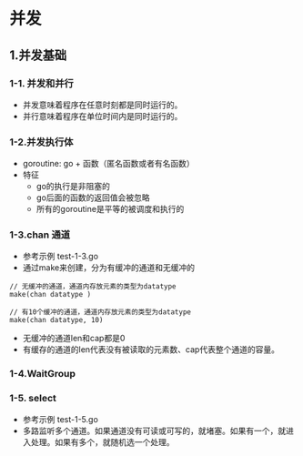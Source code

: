 # 并发
## 1.并发基础
### 1-1. 并发和并行
- 并发意味着程序在任意时刻都是同时运行的。
- 并行意味着程序在单位时间内是同时运行的。
### 1-2.并发执行体
- goroutine: go + 函数（匿名函数或者有名函数）
- 特征
    - go的执行是非阻塞的
    - go后面的函数的返回值会被忽略
    - 所有的goroutine是平等的被调度和执行的
### 1-3.chan 通道
- 参考示例 test-1-3.go
- 通过make来创建，分为有缓冲的通道和无缓冲的
```
// 无缓冲的通道，通道内存放元素的类型为datatype
make(chan datatype )

// 有10个缓冲的通道，通道内存放元素的类型为datatype
make(chan datatype, 10)
```
- 无缓冲的通道len和cap都是0
- 有缓存的通道的len代表没有被读取的元素数、cap代表整个通道的容量。
### 1-4.WaitGroup
### 1-5. select
- 参考示例 test-1-5.go
- 多路监听多个通道。如果通道没有可读或可写的，就堵塞。如果有一个，就进入处理。如果有多个，就随机选一个处理。
